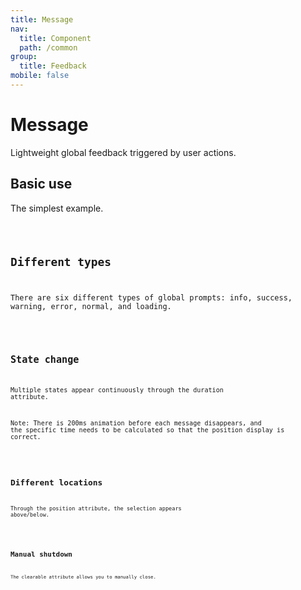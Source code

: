 ```yaml
---
title: Message
nav:
  title: Component
  path: /common
group:
  title: Feedback
mobile: false
---
```


# Message

Lightweight global feedback triggered by user actions.

## Basic use

The simplest example.

<code src="./demos/index1.tsx"/>

## Different types

There are six different types of global prompts: info, success, warning, error, normal, and loading.

<code src="./demos/index2.tsx"/>

## State change

Multiple states appear continuously through the duration attribute.

Note: There is 200ms animation before each message disappears, and the specific time needs to be calculated so that the position display is correct.

<code src="./demos/index3.tsx"/>

## Different locations

Through the position attribute, the selection appears above/below.

<code src="./demos/index4.tsx"/>

## Manual shutdown

The clearable attribute allows you to manually close.

<code src="./demos/index5.tsx"/>

<API/>
